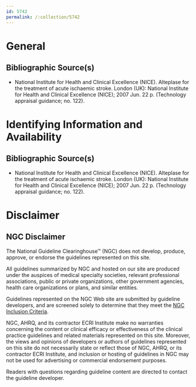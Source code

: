 ```yaml
---
id: 5742
permalink: /:collection/5742
---
```


# General

## Bibliographic Source(s)

- National Institute for Health and Clinical Excellence (NICE). Alteplase for the treatment of acute ischaemic stroke. London (UK): National Institute for Health and Clinical Excellence (NICE); 2007 Jun. 22 p. (Technology appraisal guidance; no. 122).

# Identifying Information and Availability

## Bibliographic Source(s)

- National Institute for Health and Clinical Excellence (NICE). Alteplase for the treatment of acute ischaemic stroke. London (UK): National Institute for Health and Clinical Excellence (NICE); 2007 Jun. 22 p. (Technology appraisal guidance; no. 122).

# Disclaimer

## NGC Disclaimer

The National Guideline Clearinghouse™ (NGC) does not develop, produce, approve, or endorse the guidelines represented on this site.

All guidelines summarized by NGC and hosted on our site are produced under the auspices of medical specialty societies, relevant professional associations, public or private organizations, other government agencies, health care organizations or plans, and similar entities.

Guidelines represented on the NGC Web site are submitted by guideline developers, and are screened solely to determine that they meet the [NGC Inclusion Criteria](/help-and-about/summaries/inclusion-criteria).

NGC, AHRQ, and its contractor ECRI Institute make no warranties concerning the content or clinical efficacy or effectiveness of the clinical practice guidelines and related materials represented on this site. Moreover, the views and opinions of developers or authors of guidelines represented on this site do not necessarily state or reflect those of NGC, AHRQ, or its contractor ECRI Institute, and inclusion or hosting of guidelines in NGC may not be used for advertising or commercial endorsement purposes.

Readers with questions regarding guideline content are directed to contact the guideline developer.


